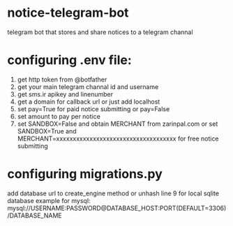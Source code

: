 # notice-telegram-bot
telegram bot that stores and share notices to a telegram channal

# configuring .env file:
1) get http token from @botfather
2) get your main telegram channal id and username
3) get sms.ir apikey and linenumber 
4) get a domain for callback url or just add localhost
5) set pay=True for paid notice submitting or pay=False
6) set amount to pay per notice
7) set SANDBOX=False and obtain MERCHANT from zarinpal.com or set SANDBOX=True and MERCHANT=xxxxxxxxxxxxxxxxxxxxxxxxxxxxxxxxxxxx for free notice submitting


# configuring migrations.py
 add database url to create_engine method or unhash line 9 for local sqlite database
 example for mysql: mysql://USERNAME:PASSWORD@DATABASE_HOST:PORT(DEFAULT=3306)/DATABASE_NAME